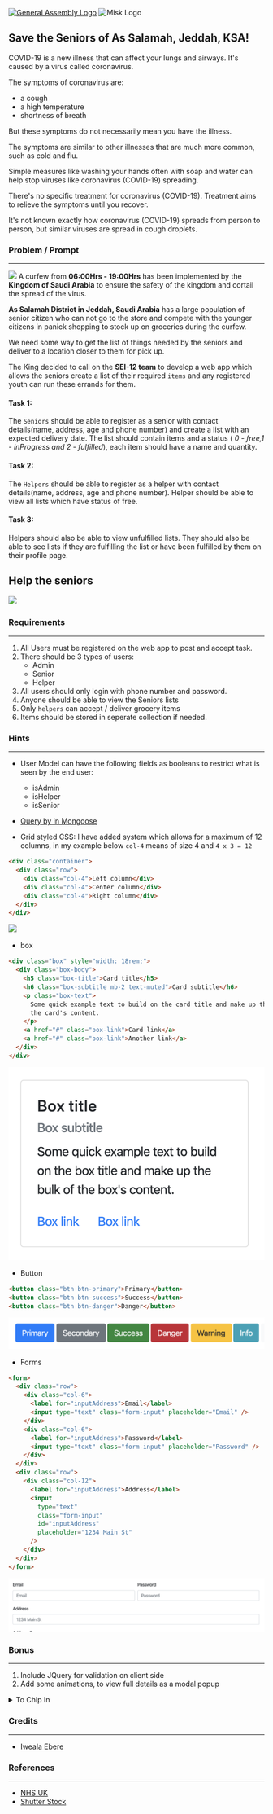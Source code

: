 [![General Assembly Logo](https://camo.githubusercontent.com/1a91b05b8f4d44b5bbfb83abac2b0996d8e26c92/687474703a2f2f692e696d6775722e636f6d2f6b6538555354712e706e67)](https://generalassemb.ly/education/web-development-immersive)
![Misk Logo](https://i.ibb.co/KmXhJbm/Webp-net-resizeimage-1.png)

## Save the Seniors of As Salamah, Jeddah, KSA!

COVID-19 is a new illness that can affect your lungs and airways. It's caused by a virus called coronavirus.

The symptoms of coronavirus are:

- a cough
- a high temperature
- shortness of breath

But these symptoms do not necessarily mean you have the illness.

The symptoms are similar to other illnesses that are much more common, such as cold and flu.

Simple measures like washing your hands often with soap and water can help stop viruses like coronavirus (COVID-19) spreading.

There's no specific treatment for coronavirus (COVID-19). Treatment aims to relieve the symptoms until you recover.

It's not known exactly how coronavirus (COVID-19) spreads from person to person, but similar viruses are spread in cough droplets.

### Problem / Prompt

---

![](https://s30876.pcdn.co/wp-content/uploads/Saudi-Arabia-1170x630.jpg)
A curfew from <strong>06:00Hrs - 19:00Hrs</strong> has been implemented by the <strong>Kingdom of Saudi Arabia</strong> to ensure the safety of the kingdom and cortail the spread of the virus.

<strong>As Salamah District in Jeddah, Saudi Arabia</strong> has a large population of senior citizen who can not go to the store and compete with the younger citizens in panick shopping to stock up on groceries during the curfew.

We need some way to get the list of things needed by the seniors and deliver to a location closer to them for pick up.

The King decided to call on the <strong>SEI-12 team</strong> to develop a web app which allows the seniors create a list of their required `items` and any registered youth can run these errands for them.

#### Task 1:

The `Seniors` should be able to register as a senior with contact details(name, address, age and phone number) and create a list with an expected delivery date. The list should contain items and a status ( _0 - free,1 - inProgress and 2 - fulfilled_), each item should have a name and quantity.

#### Task 2:

The `Helpers` should be able to register as a helper with contact details(name, address, age and phone number). Helper should be able to view all lists which have status of free.

#### Task 3:

Helpers should also be able to view unfulfilled lists. They should also be able to see lists if they are fulfilling the list or have been fulfilled by them on their profile page.

## Help the seniors

![](https://image.shutterstock.com/image-photo/dubai-united-arab-emirates-circa-260nw-396264253.jpg)

### Requirements

---

1.  All Users must be registered on the web app to post and accept task.
1.  There should be 3 types of users:
    - Admin
    - Senior
    - Helper
1.  All users should only login with phone number and password.
1.  Anyone should be able to view the Seniors lists
1.  Only `helpers` can accept / deliver grocery items
1.  Items should be stored in seperate collection if needed.

### Hints

---

- User Model can have the following fields as booleans to restrict what is seen by the end user:
  - isAdmin
  - isHelper
  - isSenior
- [Query by in Mongoose](https://mongoosejs.com/docs/api.html#model_Model.find)

- Grid styled CSS:
  I have added system which allows for a maximum of 12 columns, in my example below `col-4` means of size 4 and `4 x 3 = 12`

```html
<div class="container">
  <div class="row">
    <div class="col-4">Left column</div>
    <div class="col-4">Center column</div>
    <div class="col-4">Right column</div>
  </div>
</div>
```

![](https://miro.medium.com/max/1520/1*vI1swETTM0HNBuoPfm0hmw.png)

- box

```html
<div class="box" style="width: 18rem;">
  <div class="box-body">
    <h5 class="box-title">Card title</h5>
    <h6 class="box-subtitle mb-2 text-muted">Card subtitle</h6>
    <p class="box-text">
      Some quick example text to build on the card title and make up the bulk of
      the card's content.
    </p>
    <a href="#" class="box-link">Card link</a>
    <a href="#" class="box-link">Another link</a>
  </div>
</div>
```

![](img/box.png)

- Button

```html
<button class="btn btn-primary">Primary</button>
<button class="btn btn-success">Success</button>
<button class="btn btn-danger">Danger</button>
```

![](img/buttons.png)

- Forms

```html
<form>
  <div class="row">
    <div class="col-6">
      <label for="inputAddress">Email</label>
      <input type="text" class="form-input" placeholder="Email" />
    </div>
    <div class="col-6">
      <label for="inputAddress">Password</label>
      <input type="text" class="form-input" placeholder="Password" />
    </div>
  </div>
  <div class="row">
    <div class="col-12">
      <label for="inputAddress">Address</label>
      <input
        type="text"
        class="form-input"
        id="inputAddress"
        placeholder="1234 Main St"
      />
    </div>
  </div>
</form>
```

![](img/form.png)

### Bonus

---

1. Include JQuery for validation on client side
1. Add some animations, to view full details as a modal popup

 <details>
  <summary>To Chip In </summary>
  
 ### Information for users
 ----
 ```javascript
 {
     firstname: "",
     lastname:"",
     dateOfBirth: "",
     address: {
         houseNumber: 0,
         street: "",
         city : "",
         district: ""
     },
     lists:[]
 }
 ```
### List information
----
  ```javascript
 {
     lists: [
         {
            items:[
                {
                    item: "",
                    quantity: 0
                }
            ],
            deliveryDate:"",
            status: 0 // 0/ 1 / 2
         }
    ]
 }
 ```
</details>

### Credits

---

- [Iweala Ebere](mailto:ebere.iweala@ga.co)

### References

---

- [NHS UK](https://www.nhs.uk/conditions/coronavirus-covid-19/#symptoms)
- [Shutter Stock](https://image.shutterstock.com/image-photo/dubai-united-arab-emirates-circa-260nw-396264253.jpg)
